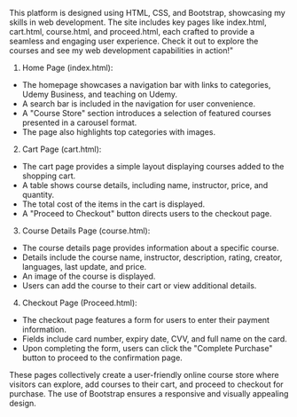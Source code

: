 This platform is designed using HTML, CSS, and Bootstrap, showcasing my skills in web development. The site includes key pages like index.html, cart.html, course.html, and proceed.html, each crafted to provide a seamless and engaging user experience. Check it out to explore the courses and see my web development capabilities in action!"
1. Home Page (index.html):
  - The homepage showcases a navigation bar with links to categories, Udemy Business, and teaching on Udemy.
  - A search bar is included in the navigation for user convenience.
  - A "Course Store" section introduces a selection of featured courses presented in a carousel format.
  - The page also highlights top categories with images.

2. Cart Page (cart.html):
  - The cart page provides a simple layout displaying courses added to the shopping cart.
  - A table shows course details, including name, instructor, price, and quantity.
  - The total cost of the items in the cart is displayed.
  - A "Proceed to Checkout" button directs users to the checkout page.

3. Course Details Page (course.html):
  - The course details page provides information about a specific course.
  - Details include the course name, instructor, description, rating, creator, languages, last update, and price.
  - An image of the course is displayed.
  - Users can add the course to their cart or view additional details.

4. Checkout Page (Proceed.html):
  - The checkout page features a form for users to enter their payment information.
  - Fields include card number, expiry date, CVV, and full name on the card.
  - Upon completing the form, users can click the "Complete Purchase" button to proceed to the confirmation page.

These pages collectively create a user-friendly online course store where visitors can explore, add courses to their cart, and proceed to checkout for purchase. The use of Bootstrap ensures a responsive and visually appealing design.
